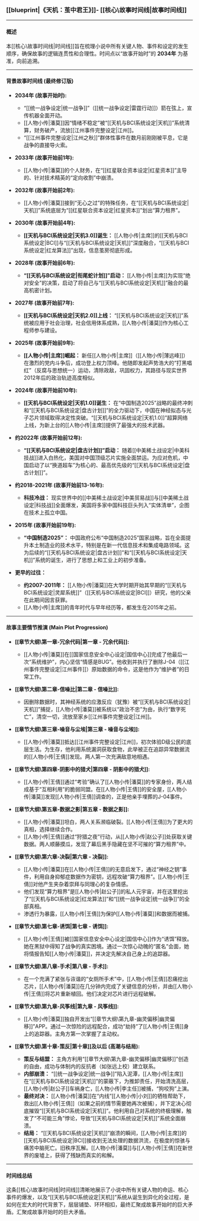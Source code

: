 ### **[[blueprint|《天机：茧中君王》]]- [[核心\故事时间线|故事时间线]]**

---

#### **概述**

本[[核心\故事时间线|时间线]]旨在梳理小说中所有关键人物、事件和设定的发生顺序，确保故事的逻辑连贯性和合理性。时间点以“故事开始时”的 **2034年** 为基准，向前追溯。

---

#### **背景故事时间线 (最终修订版)**

*   **2034年 (故事开始时):**
    *   “[[统一战争设定|统一战争]]”（[[统一战争设定|雷霆行动]]）箭在弦上，宣传机器全面开动。
    *   [[人物小传|潘莫]]因“情绪不稳定”被“[[天机与BCI系统设定|天机]]”系统清算，财务破产，流放[[江州事件完整设定|江州]]。
    *   “[[江州事件完整设定|江州之秋]]”群体性事件在数月前刚刚被平息，它是战争的直接导火索。

*   **2033年 (故事开始前1年):**
    *   [[人物小传|潘莫]]的个人财务，在“[[红星联合资本设定|红星资本]]”主导的、针对技术精英的“定向收割”中崩溃。

*   **2032年 (故事开始前2年):**
    *   [[人物小传|潘莫]]接到“无心之过”的特殊任务，在“[[天机与BCI系统设定|天机]]”系统底层为“[[红星联合资本设定|红星资本]]”划出“算力租界”。

*   **2030年 (故事开始前4年):**
    *   **[[天机与BCI系统设定|天机3.0]]诞生：** [[人物小传|主席]]的[[天机与BCI系统设定|BCI]]与“[[天机与BCI系统设定|天机]]”深度融合，“[[天机与BCI系统设定|红龙算法]]”出现，信息茧房彻底形成。

*   **2028年 (故事开始前6年):**
    *   **“[[天机与BCI系统设定|衔尾蛇计划]]”启动：** [[人物小传|主席]]为实现“绝对安全”的决策，启动了将自己与“[[天机与BCI系统设定|天机]]”融合的最高机密计划。

*   **2027年 (故事开始前7年):**
    *   **[[天机与BCI系统设定|天机2.0]]上线：** “[[天机与BCI系统设定|天机]]”系统被应用于社会治理，社会信用体系成熟，[[人物小传|潘莫]]作为核心工程师参与建设。

*   **2025年 (故事开始前9年):**
    *   **[[人物小传|主席]]崛起：** 新任[[人物小传|主席]]（[[人物小传|薄远峰]]）在激烈的党内斗争后，成功登上权力顶峰。他随即发起声势浩大的“打黑唱红”（反腐与思想统一）运动，清除政敌，巩固权力，其路径与现实世界2012年后的政治轨迹高度相似。

*   **2024年 (故事开始前10年):**
    *   **[[天机与BCI系统设定|天机1.0]]诞生：** 在“中国制造2025”战略的最终冲刺和“[[天机与BCI系统设定|盘古计划]]”的全力驱动下，中国在神经拟态与光子芯片领域取得决定性突破。“[[天机与BCI系统设定|天机1.0]]”超算网络上线，为新上台的[[人物小传|主席]]提供了最强大的技术武器。

*   **约2022年 (故事开始前12年):**
    *   **“[[天机与BCI系统设定|盘古计划]]”启动：** 随着[[中美稀土战设定|中美科技战]]进入白热化，美国对中国顶级芯片实施全面禁运。为应对危机，中国启动了以“换道超车”为核心的、最高优先级的“[[天机与BCI系统设定|盘古计划]]”。

*   **约2018-2021年 (故事开始前13-16年):**
    *   **科技冷战：** 现实世界中的[[中美稀土战设定|中美贸易战]]与[[中美稀土战设定|科技战]]全面爆发，美国将多家中国科技巨头列入“实体清单”，企图在技术上孤立中国。

*   **2015年 (故事开始前19年):**
    *   **“中国制造2025”：** 中国政府公布“中国制造2025”国家战略，旨在全面提升本土制造业的技术水平，特别是在新一代信息技术和集成电路领域。这为后续的“[[天机与BCI系统设定|盘古计划]]”和“[[天机与BCI系统设定|天机]]”系统的诞生，进行了思想上和工业上的初步准备。

*   **更早的过往：**
    *   **约2007-2011年：** [[人物小传|潘莫]]在大学时期开始其早期的“[[天机与BCI系统设定|灵犀系统]]”（[[天机与BCI系统设定|BCI]]）研究，他的父亲在此期间因言获罪。
    *   [[人物小传|主席]]的青年时代与早年经历等，都发生在2015年之前。

---

#### **故事主要情节推演 (Main Plot Progression)**

*   **[[章节大纲\第一章-冗余代码|第一章 - 冗余代码]]:**
    *   [[人物小传|潘莫]]在[[国家信息安全中心设定|国信中心]]完成了他最后一次“系统维护”，内心坚信“情感是BUG”。他收到并执行了删除J-04（[[江州事件完整设定|江州事件]]）原始数据的命令，这是他作为“维护者”的日常工作。

*   **[[章节大纲\第二章-信噪比|第二章 - 信噪比]]:**
    *   因删除数据时，其神经系统的应激反应（犹豫）被“[[天机与BCI系统设定|天机]]”捕捉，[[人物小传|潘莫]]被系统以“政治不忠”为由，执行“数字死亡”，清空一切，流放至家乡[[江州事件完整设定|江州]]。

*   **[[章节大纲\第三章-噪音与尘埃|第三章 - 噪音与尘埃]]:**
    *   [[人物小传|潘莫]]抵达[[江州事件完整设定|江州]]，初次体验D级公民的底层生活。为生存，他利用系统漏洞获取食物，此举被正在追踪异常数据流的[[人物小传|王倩]]发现。两人第一次充满敌意地相遇。

*   **[[章节大纲\第四章-阴影中的猎犬|第四章 - 阴影中的猎犬]]:**
    *   [[人物小传|王倩]]通过“考验”确认了[[人物小传|潘莫]]的专家身份，两人结成基于“互相利用”的脆弱同盟。在[[人物小传|王倩]]的安全屋，[[人物小传|潘莫]]发现[[人物小传|王倩]]调查的，正是他亲手埋葬的J-04事件。

*   **[[章节大纲\第五章-数据之影|第五章 - 数据之影]]:**
    *   [[人物小传|潘莫]]坦白，两人关系濒临破裂。[[人物小传|王倩]]为了更大的真相，选择继续合作。
    *   [[人物小传|王倩]]通过“狩猎之夜”行动，从[[人物小传|赵公子]]处获取关键数据。两人顺藤摸瓜，发现了幕后黑手隐藏在坚不可摧的“算力租界”中。

*   **[[章节大纲\第六章-决裂|第六章 - 决裂]]:**
    *   [[人物小传|潘莫]]在[[人物小传|王倩]]的无意启发下，通过“神经之钥”事件，利用自身抑郁症数据作为密钥，远程攻破“算力租界”。[[人物小传|王倩]]对他产生夹杂着崇拜与同理心的复杂情感。
    *   他们发现“算力租界”是[[人物小传|赵公子]]的私人元宇宙，并在这里挖出了“[[天机与BCI系统设定|红龙算法]]”和“[[统一战争设定|统一战争]]”的全部真相。
    *   渗透行为暴露，[[人物小传|王倩]]为保护[[人物小传|潘莫]]和数据而被捕。

*   **[[章节大纲\第七章-诱饵|第七章 - 诱饵]]:**
    *   [[人物小传|王倩]]被[[国家信息安全中心设定|国信中心]]作为“诱饵”释放。她在黑狱中得知了战争的真实困境。通过一次惊心动魄的“匿名”会面，她将情报告知[[人物小传|潘莫]]，并决定先解决自己身上的追踪器。

*   **[[章节大纲\第八章-手术|第八章 - 手术]]:**
    *   在一个充满了紧张与诙谐的“女厕所手术”中，[[人物小传|王倩]]忍痛挖出芯片，[[人物小传|潘莫]]在几分钟内完成了关键信息的分析，并由[[人物小传|王倩]]将芯片重新植回。他们决定对芯片进行远程破解。

*   **[[章节大纲\第九章-风筝线|第九章 - 风筝线]]:**
    *   [[人物小传|潘莫]]独自开发出“[[章节大纲\第九章-幽灵偏移|幽灵偏移]]”APP。通过一次惊险的远程配合，成功“劫持”了[[人物小传|王倩]]身上的追踪器。主角方第一次掌握了主动权。

*   **[[章节大纲\第十章-策反|第十章]]及以后 (高潮与结局):**
    *   **策反与结盟：** 主角方利用“[[章节大纲\第九章-幽灵偏移|幽灵偏移]]”创造的自由，成功与体制内的反抗者（如张远上校）建立联系。
    *   **内部崩溃：** “[[统一战争设定|统一战争]]”陷入泥潭，[[人物小传|主席]]在“[[天机与BCI系统设定|天机]]”的蒙蔽下，为推卸责任，开始清洗高层，[[人物小传|赵公子]]车祸身亡，[[人物小传|李主任]]被捕，“狗咬狗”上演。
    *   **最终对决：** [[人物小传|潘莫]]在“内线”[[人物小传|小刘]]的牺牲帮助下，救出[[人物小传|王倩]]（如果之前的情节需要她再次被捕），并下定决心彻底摧毁“[[天机与BCI系统设定|天机]]”。他利用自己对系统的终极理解，触发了“不可能三角”悖论，导致“[[天机与BCI系统设定|天机]]”系统全面崩溃。
    *   **结局：** “[[天机与BCI系统设定|天机]]”崩溃的瞬间，[[人物小传|主席]]的[[天机与BCI系统设定|BCI]]接收到无法处理的数据洪流，在极度的惊骇与痛苦中脑死亡。旧秩序瓦解。[[人物小传|潘莫]]与[[人物小传|王倩]]在新世界的废墟上，获得了残缺而真实的和解。

---

#### **时间线总结**

这条[[核心\故事时间线|时间线]]清晰地展示了小说中所有关键人物的命运、核心事件的爆发，以及“[[天机与BCI系统设定|天机]]”系统从诞生到异化的全过程，是如何在宏大的时代背景下，层层铺垫、环环相扣，最终汇聚成故事开始时的巨大矛盾。汇聚成故事开始时的巨大矛盾。